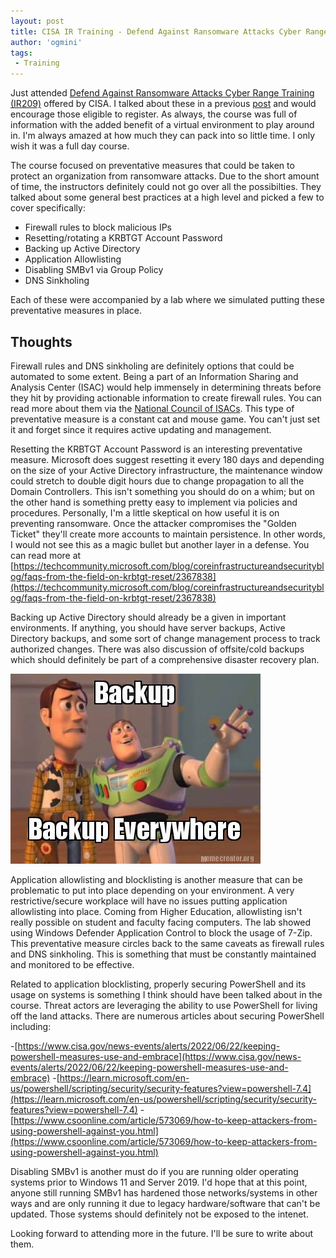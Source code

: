 ```yaml
---
layout: post
title: CISA IR Training - Defend Against Ransomware Attacks Cyber Range Training (IR209)
author: 'ogmini'
tags:
 - Training
---
```


Just attended [Defend Against Ransomware Attacks Cyber Range Training (IR209)](https://www.cisa.gov/news-events/events/defend-against-ransomware-attacks-cyber-range-training-ir209) offered by CISA. I talked about these in a previous [post](https://ogmini.github.io/2025/01/04/Certification-Training-Plans-2025.html) and would encourage those eligible to register. As always, the course was full of information with the added benefit of a virtual environment to play around in. I'm always amazed at how much they can pack into so little time. I only wish it was a full day course.

The course focused on preventative measures that could be taken to protect an organization from ransomware attacks. Due to the short amount of time, the instructors definitely could not go over all the possibilties. They talked about some general best practices at a high level and picked a few to cover specifically:

- Firewall rules to block malicious IPs
- Resetting/rotating a KRBTGT Account Password
- Backing up Active Directory
- Application Allowlisting
- Disabling SMBv1 via Group Policy
- DNS Sinkholing

Each of these were accompanied by a lab where we simulated putting these preventative measures in place.

## Thoughts

Firewall rules and DNS sinkholing are definitely options that could be automated to some extent. Being a part of an Information Sharing and Analysis Center (ISAC) would help immensely in determining threats before they hit by providing actionable information to create firewall rules. You can read more about them via the [National Council of ISACs](https://www.nationalisacs.org/). This type of preventative measure is a constant cat and mouse game. You can't just set it and forget since it requires active updating and management.

Resetting the KRBTGT Account Password is an interesting preventative measure. Microsoft does suggest resetting it every 180 days and depending on the size of your Active Directory infrastructure, the maintenance window could stretch to double digit hours due to change propagation to all the Domain Controllers. This isn't something you should do on a whim; but on the other hand is something pretty easy to implement via policies and procedures. Personally, I'm a little skeptical on how useful it is on preventing ransomware. Once the attacker compromises the "Golden Ticket" they'll create more accounts to maintain persistence. In other words, I would not see this as a magic bullet but another layer in a defense. You can read more at [https://techcommunity.microsoft.com/blog/coreinfrastructureandsecurityblog/faqs-from-the-field-on-krbtgt-reset/2367838](https://techcommunity.microsoft.com/blog/coreinfrastructureandsecurityblog/faqs-from-the-field-on-krbtgt-reset/2367838)

Backing up Active Directory should already be a given in important environments. If anything, you should have server backups, Active Directory backups, and some sort of change management process to track authorized changes. There was also discussion of offsite/cold backups which should definitely be part of a comprehensive disaster recovery plan.  

![backups](/images/memes/backups.jpg)

Application allowlisting and blocklisting is another measure that can be problematic to put into place depending on your environment. A very restrictive/secure workplace will have no issues putting application allowlisting into place. Coming from Higher Education, allowlisting isn't really possible on student and faculty facing computers. The lab showed using Windows Defender Application Control to block the usage of 7-Zip. This preventative measure circles back to the same caveats as firewall rules and DNS sinkholing. This is something that must be constantly maintained and monitored to be effective.

Related to application blocklisting, properly securing PowerShell and its usage on systems is something I think should have been talked about in the course. Threat actors are leveraging the ability to use PowerShell for living off the land attacks. There are numerous articles about securing PowerShell including:

-[https://www.cisa.gov/news-events/alerts/2022/06/22/keeping-powershell-measures-use-and-embrace](https://www.cisa.gov/news-events/alerts/2022/06/22/keeping-powershell-measures-use-and-embrace)
-[https://learn.microsoft.com/en-us/powershell/scripting/security/security-features?view=powershell-7.4](https://learn.microsoft.com/en-us/powershell/scripting/security/security-features?view=powershell-7.4)
-[https://www.csoonline.com/article/573069/how-to-keep-attackers-from-using-powershell-against-you.html](https://www.csoonline.com/article/573069/how-to-keep-attackers-from-using-powershell-against-you.html)

Disabling SMBv1 is another must do if you are running older operating systems prior to Windows 11 and Server 2019. I'd hope that at this point, anyone still running SMBv1 has hardened those networks/systems in other ways and are only running it due to legacy hardware/software that can't be updated. Those systems should definitely not be exposed to the intenet.

Looking forward to attending more in the future. I'll be sure to write about them.
